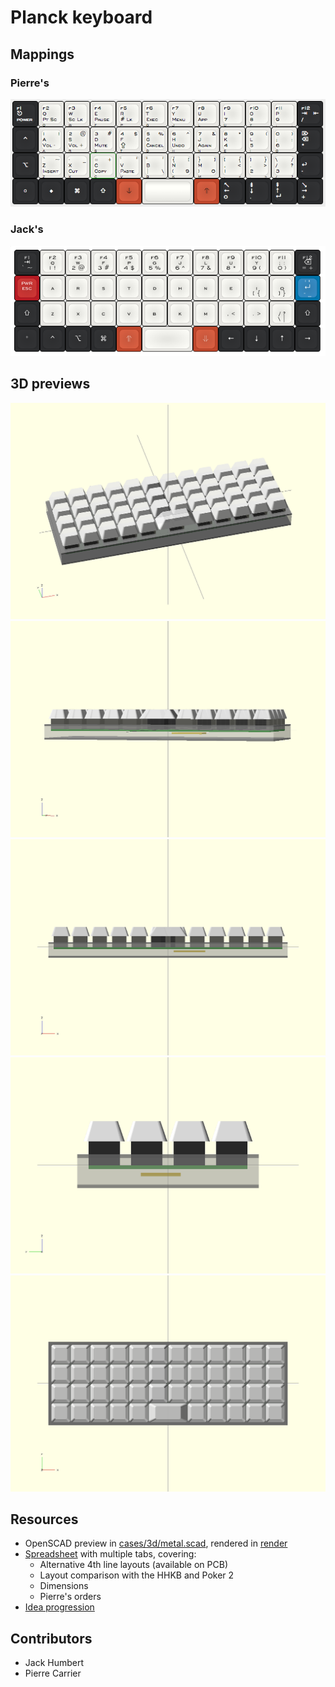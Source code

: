 # Planck keyboard

## Mappings

### Pierre's

[![keyboard layout](layout-pcarrier.png)](http://www.keyboard-layout-editor.com/##@@_c=%232b2c2e&t=%23ffffff&p=DSA%3B&=f1%0Apower%0A%0A%0A%0A%0A%E2%8E%8B&_c=%23e8e7e3&t=%23000000&a:0%3B&=f2%0APt%20Sc%0A%0A%0AQ%0A%0AQ&=f3%0ASc%20Lk%0A%0A%0AW%0A%0AW&=f4%0APause%0A%0A%0AF%0A%0AE&=f5%0A%23%20Lk%0A%0A%0AP%0A%0AR&=f6%0AExec%0A%0A%0AG%0A%0AT&=f7%0AMenu%0A%0A%0AJ%0A%0AY&=f8%0AApp%0A%0A%0AL%0A%0AU&=f9%0A7%0A%0A%0AU%0A%0AI&=f10%0A8%0A%0A%0AY%0A%0AO&_h2:0.75%3B&=f11%0A9%0A%0A%0A%2F%3B%0A%2F:%0AP&_c=%232b2c2e&t=%23ffffff&a:4%3B&=f12%0A%2F%2F%0A%0A%0A%0A%0A%E2%87%A5%0A%E2%87%A4%3B&@_a:7%3B&=%E2%8C%83%0Apower%0A%0A%0A%0A%0A%E2%8E%8B&_c=%23e8e7e3&t=%23000000&a:0%3B&=1%0AVol%20-%0A!%0A%0AA%0A%0AA&=2%0AVol%20+%0A%2F@%0A%0AR%0A%0AS&=3%0AMute%0A%23%0A%0AS%0A%0AD&=4%0A%E2%87%AA%0A$%0A%0AT%0A%0AF&=5%0ACancel%0A%25%0A%0AD%0A%0AG&=6%0AUndo%0A%5E%0A%0AH%0A%0AH&=7%0AAgain%0A%2F&%0A%0AN%0A%0AJ&=8%0A4%0A*%0A%0AE%0A%0AK&=9%0A5%0A(%0A%0AI%0A%0AL&=0%0A6%0A)%0A%0AO%0A%0A%2F%3B%0A%2F:&_c=%232b2c2e&t=%23ffffff&a:4%3B&=%E2%8C%A6%0A*%0A%0A%0A%0A%0A%E2%8C%AB%3B&@_a:7%3B&=%E2%8C%A5%0Apower%0A%0A%0A%0A%0A%E2%8E%8B&_c=%23e8e7e3&t=%23000000&a:0%3B&=%60%0AInsert%0A~%0A%0AZ%0A%0AZ&=-%0ACut%0A%2F_%0A%0AX%0A%0AX&=%2F=%0ACopy%0A+%0A%0AC%0A%0AC&='%0APaste%0A%22%0A%0AV%0A%0AV&=%22%0A%7C%0A'%0A%5C%0AB%0A%0AB&=%7B%0A(%0A%5B%0A9%0AK%0A%0AN&=%7D%0A)%0A%5D%0A0%0AM%0A%0AM&=%5B%0A1%0A%7B%0A%0A,%0A%3C%0A,%0A%3C&=%5D%0A2%0A%7D%0A%0A.%0A%3E%0A.%0A%3E&=%5C%0A3%0A%2F%2F%0A%0A%2F%2F%0A%3F%0A%2F%2F%0A%3F&_c=%232b2c2e&t=%23ffffff&a:4%3B&=%0A-%0A%0A%0A%0A%0A%E2%86%A9%3B&@_a:7%3B&=%E2%97%8B&=%E2%97%86%0Apt%20sc%0A%0A%0A%0A%0Aq&=%E2%8C%98%0Asc%20lk%0A%0A%0A%0A%0Aw&=%E2%87%A7%0Apause%0A%0A%0A%0A%0Ae&_c=%23c0472c&t=%23000000%3B&=%E2%A5%A5%0Anum%20lk%0A%0A%0A%0A%0Ar&_c=%23e8e7e3&p=DSA%20SPACE&a:4&w:2%3B&=&_c=%23c0472c&p=DSA&a:7%3B&=%E2%A5%A3%0Aapp%0A%0A%0A%0A%0Au&_c=%232b2c2e&t=%23ffffff&a:4%3B&=%E2%86%96%0A0%0A%0A%0A%0A%0A%E2%86%90&=%E2%87%9F%0A.%0A%0A%0A%0A%0A%E2%86%93&=%E2%87%9E%0A%E2%86%B5%0A%0A%0A%0A%0A%E2%86%91&=%E2%86%98%0A+%0A%0A%0A%0A%0A%E2%86%92)


### Jack's

[![keyboard layout](layout-jack.png)](http://www.keyboard-layout-editor.com/##@_backcolor=#ffffff;&@_c=#2b2c2e&t=#ffffff&p=DSA&a:5&f:4;&=f1%0A%60%20~%0A%0A%0A%0A%0A%E2%87%A5&_c=#e8e7e3&t=#000000;&=f2%0A1%20!%0A%0A%0A%0A%0Aq&=f3%0A2%20/@%0A%0A%0A%0A%0Aw&=f4%0A3%20#%0A%0A%0A%0A%0Af&=f5%0A4%20$%0A%0A%0A%0A%0Ap&=f6%0A5%20%25%0A%0A%0A%0A%0Ag&=f7%0A6%20%5E%0A%0A%0A%0A%0Aj&=f8%0A7%20/&%0A%0A%0A%0A%0Al&=f9%0A8%20*%0A%0A%0A%0A%0Au&=f10%0A9%20(%0A%0A%0A%0A%0Ay&=f11%0A0%20)%0A%0A%0A%0A%0A/;%20/:&_c=#2b2c2e&t=#ffffff;&=f12%0A/=%20+%0A%0A%0A%0A%0A%E2%8C%AB;&@_c=#b81b24;&=pwr%0A%0A%0A%0A%0A%0Aesc&_c=#e8e7e3&t=#000000;&=%0A%0A%0A%0A%0A%0Aa&=%0A%0A%0A%0A%0A%0Ar&=%0A%0A%0A%0A%0A%0As&=%0A%0A%0A%0A%0A%0At&=%0A%0A%0A%0A%0A%0Ad&=%0A%0A%0A%0A%0A%0Ah&=%0A%0A%0A%0A%0A%0An&=%0A%0A%0A%0A%0A%0Ae&=%0A%5B%20%7B%0A%0A%0A%0A%0Ai&=%0A%5D%20%7D%0A%0A%0A%0A%0Ao&_c=#0075ad&t=#ffffff;&='%20%22%0A-%20/_%0A%0A%0A%0A%0A%E2%86%B5;&@_c=#2b2c2e;&=%0A%0A%0A%0A%0A%0A%E2%87%A7&_c=#e8e7e3&t=#000000&a:7;&=z&=x&=c&=v&=b&_a:5;&=%0A%0A%0A%0A%0A%0Ak&=%0A%0A%0A%0A%0A%0Am&=%0A%0A%0A%0A%0A%0A,%20%3C&=%0A%0A%0A%0A%0A%0A.%20%3E&=%0A%5C%20%7C%0A%0A%0A%0A%0A//%20?&_c=#2b2c2e&t=#ffffff;&=%0A%0A%0A%0A%0A%0A%E2%87%A7;&@=%0A%0A%0A%0A%0A%0A%C2%B0&=%0A%0A%0A%0A%0A%0A%E2%8C%83&=%0A%0A%0A%0A%0A%0A%E2%8C%A5&=%0A%0A%0A%0A%0A%0A%E2%8C%98&_c=#c0472c;&=%0A%0A%0A%0A%0A%0A%E2%87%91&_c=#e8e7e3&a:4&w:2;&=&_c=#c0472c&a:5;&=%0A%0A%0A%0A%0A%0A%E2%87%93&_c=#2b2c2e;&=%0A%0A%0A%0A%0A%0A%E2%86%90&=%0A%0A%0A%0A%0A%0A%E2%86%93&=%0A%0A%0A%0A%0A%0A%E2%86%91&=%0A%0A%0A%0A%0A%0A%E2%86%92)

## 3D previews

![Perspective 1](render/ppersp.png)
![Perspective 2](render/ppersp2.png)
![Front](render/pfront.png)
![Left](render/pleft.png)
![Top](render/ptop.png)

## Resources

- OpenSCAD preview in [cases/3d/metal.scad](shapes.scad), rendered in [render](render/)
- [Spreadsheet](https://docs.google.com/spreadsheets/d/16PL8BpmRk11sDVm4-0jr7IXSfV37S0lgZxZrVKjS4J4/) with multiple tabs, covering:
  - Alternative 4th line layouts (available on PCB)
  - Layout comparison with the HHKB and Poker 2
  - Dimensions
  - Pierre's orders
- [Idea progression](https://imgur.com/a/I05MD)

## Contributors

- Jack Humbert
- Pierre Carrier
